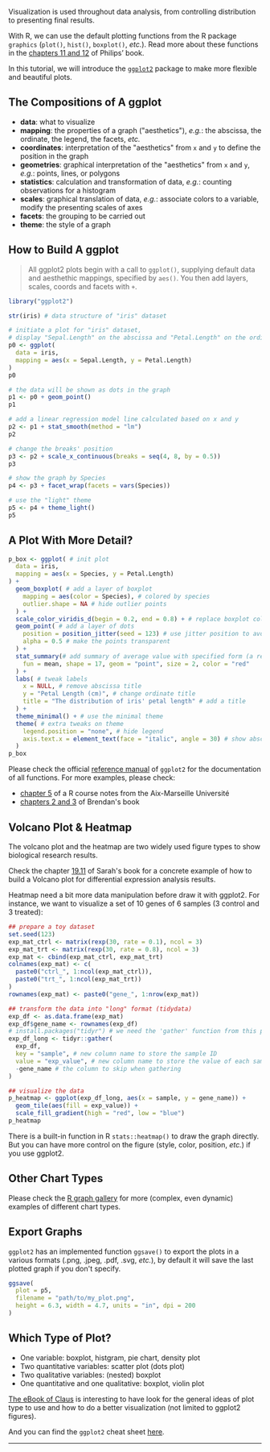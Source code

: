 <!-- ## Visualization with ggplot2 -->

Visualization is used throughout data analysis, from controlling distribution to presenting final results.

With R, we can use the default plotting functions from the R package <code>graphics</code>
(`plot()`, `hist()`, `boxplot()`, *etc.*).
Read more about these functions in the [chapters 11 and 12](https://bookdown.org/ndphillips/YaRrr/plotting1.html) of Philips’ book.

In this tutorial, we will introduce the <code>[ggplot2](https://ggplot2.tidyverse.org/index.html)</code> package to make more flexible and beautiful plots.


## The Compositions of A ggplot

* **data**: what to visualize
* **mapping**: the properties of a graph ("aesthetics"), *e.g.*: the abscissa, the ordinate, the legend, the facets, *etc.*
* **coordinates**: interpretation of the "aesthetics" from `x` and `y` to define the position in the graph
* **geometries**: graphical interpretation of the "aesthetics" from `x` and `y`, *e.g.*: points, lines, or polygons
* **statistics**: calculation and transformation of data, *e.g.*: counting observations for a histogram
* **scales**: graphical translation of data, *e.g.*: associate colors to a variable, modify the presenting scales of axes
* **facets**: the grouping to be carried out
* **theme**: the style of a graph

## How to Build A ggplot

> All ggplot2 plots begin with a call to `ggplot()`, supplying default data and aesthethic mappings, specified by `aes()`. You then add layers, scales, coords and facets with `+`.

```r
library("ggplot2")

str(iris) # data structure of "iris" dataset

# initiate a plot for "iris" dataset, 
# display "Sepal.Length" on the abscissa and "Petal.Length" on the ordinate
p0 <- ggplot(
  data = iris,
  mapping = aes(x = Sepal.Length, y = Petal.Length)
)
p0

# the data will be shown as dots in the graph
p1 <- p0 + geom_point()
p1

# add a linear regression model line calculated based on x and y
p2 <- p1 + stat_smooth(method = "lm")
p2

# change the breaks' position
p3 <- p2 + scale_x_continuous(breaks = seq(4, 8, by = 0.5))
p3

# show the graph by Species
p4 <- p3 + facet_wrap(facets = vars(Species))

# use the "light" theme
p5 <- p4 + theme_light()
p5
```

## A Plot With More Detail?

```r
p_box <- ggplot( # init plot
  data = iris,
  mapping = aes(x = Species, y = Petal.Length)
) +
  geom_boxplot( # add a layer of boxplot
    mapping = aes(color = Species), # colored by species
    outlier.shape = NA # hide outlier points
  ) + 
  scale_color_viridis_d(begin = 0.2, end = 0.8) + # replace boxplot color by viridis palette
  geom_point( # add a layer of dots
    position = position_jitter(seed = 123) # use jitter position to avoid overlapping
    alpha = 0.5 # make the points transparent
  ) +
  stat_summary(# add summary of average value with specified form (a red point of shape 17 and size 2)
    fun = mean, shape = 17, geom = "point", size = 2, color = "red"
  ) +
  labs( # tweak labels
    x = NULL, # remove abscissa title
    y = "Petal Length (cm)", # change ordinate title
    title = "The distribution of iris' petal length" # add a title
  ) +
  theme_minimal() + # use the minimal theme
  theme( # extra tweaks on theme
    legend.position = "none", # hide legend
    axis.text.x = element_text(face = "italic", angle = 30) # show abscissa text at 30° angle with italic font face
  )
p_box
```

Please check the official [reference manual](https://ggplot2.tidyverse.org/reference/index.html) of `ggplot2` for the documentation of all functions. For more examples, please check:

* [chapter 5](https://egallic.fr/Enseignement/R/Book/graphiques.html) of a R course notes from the Aix-Marseille Université
* [chapters 2 and 3](https://bookdown.org/ansellbr/WEHI_tidyR_course_book/making-beautiful-plots.html) of Brendan's book

## Volcano Plot & Heatmap

The volcano plot and the heatmap are two widely used figure types to show biological research results.

Check the chapter [19.11](https://biocorecrg.github.io/CRG_RIntroduction/volcano-plots.html) of Sarah's book
for a concrete example of how to build a Volcano plot for differential expression analysis results.

Heatmap need a bit more data manipulation before draw it with ggplot2.
For instance, we want to visualize a set of 10 genes of 6 samples (3 control and 3 treated):

```r
## prepare a toy dataset
set.seed(123)
exp_mat_ctrl <- matrix(rexp(30, rate = 0.1), ncol = 3)
exp_mat_trt <- matrix(rexp(30, rate = 0.8), ncol = 3)
exp_mat <- cbind(exp_mat_ctrl, exp_mat_trt)
colnames(exp_mat) <- c(
  paste0("ctrl_", 1:ncol(exp_mat_ctrl)),
  paste0("trt_", 1:ncol(exp_mat_trt))
)
rownames(exp_mat) <- paste0("gene_", 1:nrow(exp_mat))

## transform the data into "long" format (tidydata)
exp_df <- as.data.frame(exp_mat)
exp_df$gene_name <- rownames(exp_df)
# install.packages("tidyr") # we need the 'gather' function from this package
exp_df_long <- tidyr::gather(
  exp_df,
  key = "sample", # new column name to store the sample ID
  value = "exp_value", # new column name to store the value of each sample
  -gene_name # the column to skip when gathering
)

## visualize the data
p_heatmap <- ggplot(exp_df_long, aes(x = sample, y = gene_name)) +
  geom_tile(aes(fill = exp_value)) + 
  scale_fill_gradient(high = "red", low = "blue")
p_heatmap
```

There is a built-in function in R `stats::heatmap()` to draw the graph directly.
But you can have more control on the figure (style, color, position, *etc.*) if you use ggplot2.

## Other Chart Types

Please check the [R graph gallery](https://r-graph-gallery.com/index.html) for more (complex, even dynamic) examples of different chart types.


## Export Graphs

`ggplot2` has an implemented function `ggsave()` to export the plots in a various formats (.png, .jpeg, .pdf, .svg, *etc.*),
by default it will save the last plotted graph if you don't specify.

```r
ggsave(
  plot = p5,
  filename = "path/to/my_plot.png",
  height = 6.3, width = 4.7, units = "in", dpi = 200
)
```

## Which Type of Plot?

* One variable: boxplot, histgram, pie chart, density plot
* Two quantitative variables: scatter plot (dots plot)
* Two qualitative variables: (nested) boxplot
* One quantitative and one qualitative: boxplot, violin plot

[The eBook of Claus](https://clauswilke.com/dataviz/) is interesting to have look for the general ideas of plot type to use and how to do a better visualization (not limited to ggplot2 figures).

And you can find the `ggplot2` cheat sheet [here](https://rstudio.github.io/cheatsheets/data-visualization.pdf).

---